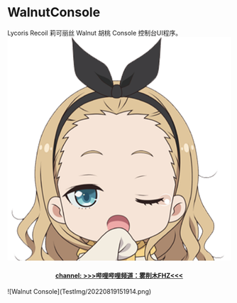 # WalnutConsole
Lycoris Recoil 莉可丽丝 Walnut 胡桃 Console 控制台UI程序。
![Walnut](img/ico.png)
<center>
  <h4><a href="https://space.bilibili.com/323611141">channel: >>>哔哩哔哩频道：雾削木FHZ<<< </a></h4>
  
</center>
![Walnut Console](TestImg/20220819151914.png)
